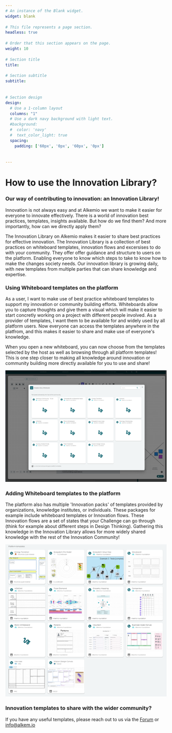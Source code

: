```yaml
---
# An instance of the Blank widget.
widget: blank

# This file represents a page section.
headless: true

# Order that this section appears on the page.
weight: 10

# Section title
title: 

# Section subtitle
subtitle: 


# Section design
design:
  # Use a 1-column layout
  columns: "1"
  # Use a dark navy background with light text.
  #background:
  #  color: 'navy'
  #  text_color_light: true
  spacing:
    padding: ['60px', '0px', '60px', '0px']


---
```


# How to use the Innovation Library?

### Our way of contributing to innovation: an Innovation Library!

Innovation is not always easy and at Alkemio we want to make it easier for everyone to innovate effectively. There is a world of innovation best practices, templates, insights available. But how do we find them? And more importantly, how can we directly apply them?

The Innovation Library on Alkemio makes it easier to share best practices for effective innovation. The Innovation Library is a collection of best practices on whiteboard templates, innovation flows and excersises to do with your community. They offer offer guidance and structure to users on the platform. Enabling everyone to know which steps to take to know how to make the changes society needs. Our innovation library is growing daily, with new templates from multiple parties that can share knowledge and expertise.

### Using Whiteboard templates on the platform
As a user, I want to make use of best practice whiteboard templates to support my innovation or community building efforts. Whiteboards allow you to capture thoughts and give them a visual which will make it easier to start concretly working on a project with different people involved. 
As a provider of templates, I want them to be available for and widely used by all platform users. Now everyone can access the templates anywhere in the platfrom, and this makes it easier to share and make use of everyone's knowledge.

When you open a new whiteboard, you can now choose from the templates selected by the host as well as browsing through all platform templates! This is one step closer to making all knowledge around innovation or community building more directly available for you to use and share!

![](./communitytemplates.png)

### Adding Whiteboard templates to the platform 
The platform also has multiple 'Innovation packs' of templates provided by organizations, knowledge institutes, or individuals. These packages for example include whiteboard templates or Innovation flows. These Innovation flows are a set of states that your Challenge can go through (think for example about different steps in Design Thinking). Gathering this knowledge in the Innovation Library allows for more widely shared knowledge with the rest of the Innovation Community! 

![](./platformtemplates.png)

### Innovation templates to share with the wider community?
If you have any useful templates, please reach out to us via the [Forum](https://alkem.io/forum) or info@alkem.io

